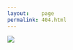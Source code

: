 ```yaml
---
layout:    page
permalink: 404.html
---
```


![](https://media1.tenor.com/images/883674e3d2f9e0002295e72b0d1548ca/tenor.gif)
